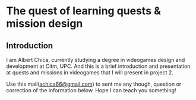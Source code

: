# The quest of learning quests & mission design

## Introduction

I am Albert Chica, currently studying a degree in videogames design and development at Citm, UPC. And this is a brief introduction and presentation at quests and missions in videogames that I will present in project 2. 

Use this mail(achica66@gmail.com) to sent me any though, question or correction of the information below. Hope I can teach you something!
